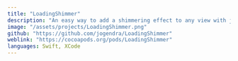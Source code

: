 ```yaml
---
title: "LoadingShimmer"
description: "An easy way to add a shimmering effect to any view with just single line of code. It is useful as an unobtrusive loading indicator."
image: "/assets/projects/LoadingShimmer.png"
github: "https://github.com/jogendra/LoadingShimmer"
weblink: "https://cocoapods.org/pods/LoadingShimmer"
languages: Swift, XCode
---
```

